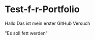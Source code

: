Test-f-r-Portfolio
==================
Hallo 
Das ist mein erster GitHub Versuch 

"Es soll fett werden"
